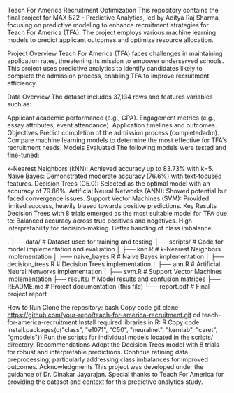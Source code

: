 Teach For America Recruitment Optimization
This repository contains the final project for MAX 522 - Predictive Analytics, led by Aditya Raj Sharma, focusing on predictive modeling to enhance recruitment strategies for Teach For America (TFA). The project employs various machine learning models to predict applicant outcomes and optimize resource allocation.

Project Overview
Teach For America (TFA) faces challenges in maintaining application rates, threatening its mission to empower underserved schools. This project uses predictive analytics to identify candidates likely to complete the admission process, enabling TFA to improve recruitment efficiency.

Data Overview
The dataset includes 37,134 rows and features variables such as:

Applicant academic performance (e.g., GPA).
Engagement metrics (e.g., essay attributes, event attendance).
Application timelines and outcomes.
Objectives
Predict completion of the admission process (completedadm).
Compare machine learning models to determine the most effective for TFA's recruitment needs.
Models Evaluated
The following models were tested and fine-tuned:

k-Nearest Neighbors (kNN): Achieved accuracy up to 83.73% with k=5.
Naive Bayes: Demonstrated moderate accuracy (76.6%) with text-focused features.
Decision Trees (C5.0): Selected as the optimal model with an accuracy of 79.86%.
Artificial Neural Networks (ANN): Showed potential but faced convergence issues.
Support Vector Machines (SVM): Provided limited success, heavily biased towards positive predictions.
Key Results
Decision Trees with 8 trials emerged as the most suitable model for TFA due to:
Balanced accuracy across true positives and negatives.
High interpretability for decision-making.
Better handling of class imbalance.


.
├── data/                     # Dataset used for training and testing
├── scripts/                  # Code for model implementation and evaluation
│   ├── knn.R                 # k-Nearest Neighbors implementation
│   ├── naive_bayes.R         # Naive Bayes implementation
│   ├── decision_trees.R      # Decision Trees implementation
│   ├── ann.R                 # Artificial Neural Networks implementation
│   ├── svm.R                 # Support Vector Machines implementation
├── results/                  # Model results and confusion matrices
├── README.md                 # Project documentation (this file)
└── report.pdf                # Final project report

How to Run
Clone the repository:
bash
Copy code
git clone https://github.com/your-repo/teach-for-america-recruitment.git
cd teach-for-america-recruitment
Install required libraries in R:
R
Copy code
install.packages(c("class", "e1071", "C50", "neuralnet", "kernlab", "caret", "gmodels"))
Run the scripts for individual models located in the scripts/ directory.
Recommendations
Adopt the Decision Trees model with 8 trials for robust and interpretable predictions.
Continue refining data preprocessing, particularly addressing class imbalances for improved outcomes.
Acknowledgments
This project was developed under the guidance of Dr. Dinakar Jayarajan. Special thanks to Teach For America for providing the dataset and context for this predictive analytics study.
